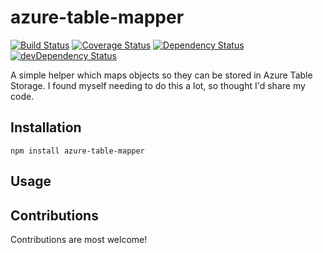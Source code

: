 # azure-table-mapper
[![Build Status](https://travis-ci.org/bense4ger/azure-table-mapper.svg)](https://travis-ci.org/bense4ger/azure-table-mapper) [![Coverage Status](https://coveralls.io/repos/bense4ger/azure-table-mapper/badge.svg)](https://coveralls.io/r/bense4ger/azure-table-mapper) [![Dependency Status](https://david-dm.org/bense4ger/azure-table-mapper.svg)](https://david-dm.org/bense4ger/azure-table-mapper) [![devDependency Status](https://david-dm.org/bense4ger/azure-table-mapper/dev-status.svg)](https://david-dm.org/bense4ger/azure-table-mapper#info=devDependencies)

A simple helper which maps objects so they can be stored in Azure Table Storage.  I found myself needing to do this a lot, so thought I'd share my code.

## Installation
```
npm install azure-table-mapper
```

## Usage

## Contributions
Contributions are most welcome!
